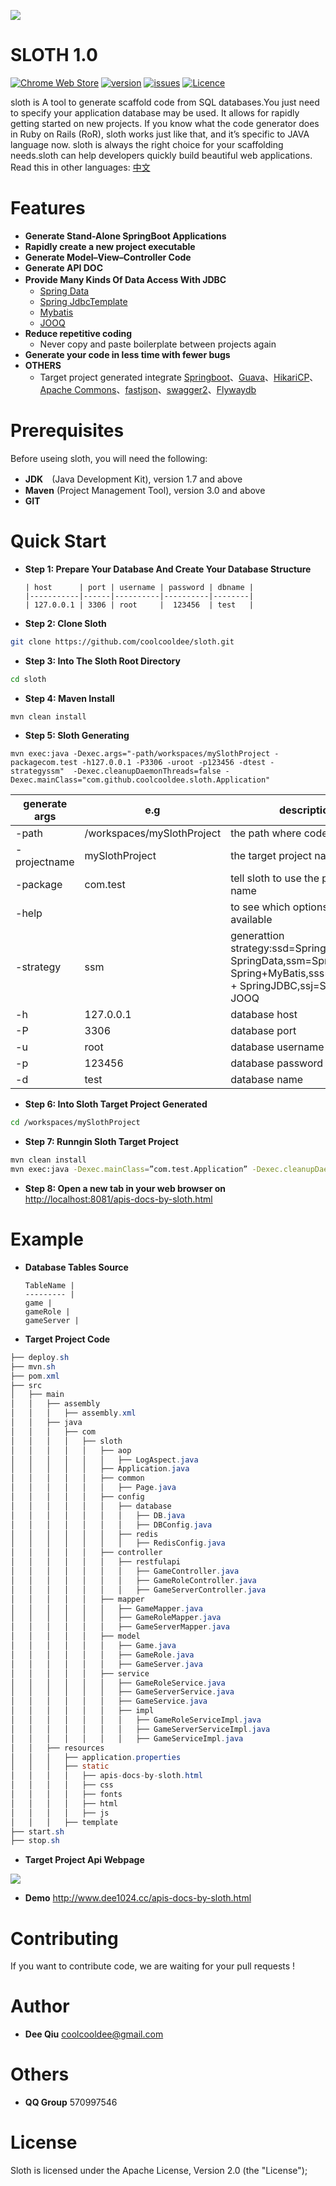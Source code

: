 ![](https://raw.githubusercontent.com/coolcooldee/sloth/master/src/main/resources/static/images/logo.png)

SLOTH 1.0
=========
[![Chrome Web Store](https://img.shields.io/chrome-web-store/stars/nimelepbpejjlbmoobocpfnjhihnpked.svg)]()  [![version](https://img.shields.io/badge/release-v1.0.1-brightgreen.svg)]()  [![issues](https://img.shields.io/badge/issues-2-orange.svg)]()  [![Licence](https://img.shields.io/badge/Licence-Apache-blue.svg)]()  

sloth is A tool to generate scaffold code from SQL databases.You just need to specify your application database may be used. It allows for rapidly getting started on new projects.
If you know what the code generator does in Ruby on Rails (RoR), sloth works just like that, and it’s specific to JAVA language now.
sloth is always the right choice for your scaffolding needs.sloth can help developers quickly build beautiful web applications.
Read this in other languages: [中文](/README_CN.md)

Features
========
- __Generate Stand-Alone SpringBoot Applications__
- __Rapidly create a new project executable__
- __Generate Model–View–Controller Code__
- __Generate API DOC__
- __Provide Many Kinds Of Data Access With JDBC__　
    * [Spring Data](http://projects.spring.io/spring-data/)
    * [Spring JdbcTemplate](http://docs.spring.io/spring/docs/current/spring-framework-reference/html/jdbc.html)
    * [Mybatis](http://www.mybatis.org/mybatis-3/)
    * [JOOQ](http://www.jooq.org)
- __Reduce repetitive coding__
    * Never copy and paste boilerplate between projects again
- __Generate your code in less time with fewer bugs__ 
- __OTHERS__
    * Target project generated integrate [Springboot](http://projects.spring.io/spring-boot/)、[Guava](https://github.com/google/guava)、[HikariCP](https://github.com/brettwooldridge/HikariCP)、[Apache Commons](http://commons.apache.org)、[fastjson](https://github.com/alibaba/fastjson)、[swagger2](http://swagger.io)、[Flywaydb](https://flywaydb.org)

Prerequisites
=============
Before useing sloth, you will need the following:
- __JDK__　(Java Development Kit), version 1.7 and above
- __Maven__ (Project Management Tool), version 3.0 and above
- __GIT__ 

Quick Start
===========
- __Step 1: Prepare Your Database And Create Your Database Structure__

      | host      | port | username | password | dbname |
      |-----------|------|----------|----------|--------|
      | 127.0.0.1 | 3306 | root     |  123456  | test   |
      
- __Step 2: Clone Sloth__
```bash
git clone https://github.com/coolcooldee/sloth.git
```
- __Step 3: Into The Sloth Root Directory__
```bash
cd sloth
```
- __Step 4: Maven Install__
```bash
mvn clean install
```
- __Step 5: Sloth Generating__
```
mvn exec:java -Dexec.args="-path/workspaces/mySlothProject -packagecom.test -h127.0.0.1 -P3306 -uroot -p123456 -dtest -strategyssm"  -Dexec.cleanupDaemonThreads=false -Dexec.mainClass="com.github.coolcooldee.sloth.Application"
```


generate args | e.g         |description
------------ | -------------|-------------
-path           | /workspaces/mySlothProject | the path where code generate
-projectname  | mySlothProject | the target project name
-package  | com.test|tell sloth to use the package name
-help  |    |to see which options are available
-strategy  | ssm|   generattion strategy:ssd=SpringBoot + SpringData,ssm=SpringMVC + Spring+MyBatis,sss=SpringBoot + SpringJDBC,ssj=SpringBoot + JOOQ
-h  | 127.0.0.1|database host
-P  | 3306|database port
-u  | root|database username
-p  | 123456|database password
-d  | test|database name

- __Step 6: Into Sloth Target Project Generated__
```bash
cd /workspaces/mySlothProject
```

- __Step 7: Runngin Sloth Target Project__
```bash
mvn clean install
mvn exec:java -Dexec.mainClass=”com.test.Application” -Dexec.cleanupDaemonThreads=false
```
- __Step 8: Open a new tab in your web browser on__
<http://localhost:8081/apis-docs-by-sloth.html>

Example
=======
- __Database Tables Source__

      TableName |
      --------- |
      game |
      gameRole |
      gameServer |
      
- __Target Project Code__
```java
├── deploy.sh
├── mvn.sh
├── pom.xml
├── src
│   ├── main
│   │   ├── assembly
│   │   │   ├── assembly.xml
│   │   ├── java
│   │   │   ├── com
│   │   │   │   ├── sloth
│   │   │   │   │   ├── aop
│   │   │   │   │   │   ├── LogAspect.java
│   │   │   │   │   ├── Application.java
│   │   │   │   │   ├── common
│   │   │   │   │   │   ├── Page.java
│   │   │   │   │   ├── config
│   │   │   │   │   │   ├── database
│   │   │   │   │   │   │   ├── DB.java
│   │   │   │   │   │   │   ├── DBConfig.java
│   │   │   │   │   │   ├── redis
│   │   │   │   │   │   │   ├── RedisConfig.java
│   │   │   │   │   ├── controller
│   │   │   │   │   │   ├── restfulapi
│   │   │   │   │   │   │   ├── GameController.java
│   │   │   │   │   │   │   ├── GameRoleController.java
│   │   │   │   │   │   │   ├── GameServerController.java
│   │   │   │   │   ├── mapper
│   │   │   │   │   │   ├── GameMapper.java
│   │   │   │   │   │   ├── GameRoleMapper.java
│   │   │   │   │   │   ├── GameServerMapper.java
│   │   │   │   │   ├── model
│   │   │   │   │   │   ├── Game.java
│   │   │   │   │   │   ├── GameRole.java
│   │   │   │   │   │   ├── GameServer.java
│   │   │   │   │   ├── service
│   │   │   │   │   │   ├── GameRoleService.java
│   │   │   │   │   │   ├── GameServerService.java
│   │   │   │   │   │   ├── GameService.java
│   │   │   │   │   │   ├── impl
│   │   │   │   │   │   │   ├── GameRoleServiceImpl.java
│   │   │   │   │   │   │   ├── GameServerServiceImpl.java
│   │   │   │   │   │   │   ├── GameServiceImpl.java
│   │   ├── resources
│   │   │   ├── application.properties
│   │   │   ├── static
│   │   │   │   ├── apis-docs-by-sloth.html
│   │   │   │   ├── css
│   │   │   │   ├── fonts
│   │   │   │   ├── html
│   │   │   │   ├── js
│   │   │   ├── template
├── start.sh
├── stop.sh
```
- __Target Project Api Webpage__

![](https://raw.githubusercontent.com/coolcooldee/sloth/master/src/main/resources/static/images/demo1.png)

- __Demo__
http://www.dee1024.cc/apis-docs-by-sloth.html

Contributing
============
If you want to contribute code, we are waiting for your pull requests !

Author
======
* __Dee Qiu__ <coolcooldee@gmail.com>

Others
======
* __QQ Group__ 570997546

License
=======
Sloth is licensed under the Apache License, Version 2.0 (the "License");




